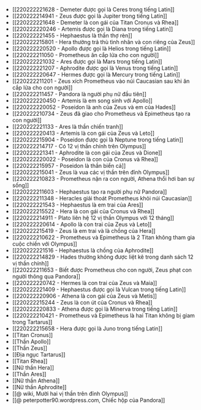 - [[220222221628 - Demeter được gọi là Ceres trong tiếng Latin]]
- [[220222214941 - Zeus được gọi là Jupiter trong tiếng Latin]]
- [[220222221648 - Demeter là con gái của Titan Cronus và Rhea]]
- [[220222220246 - Artemis được gọi là Diana trong tiếng Latin]]
- [[220222221455 - Hephaestus là thần thợ rèn]]
- [[220222215801 - Hera thường trả thù tình nhân và con riêng của Zeus]]
- [[220222220520 - Apollo được gọi là Helios trong tiếng Latin]]
- [[220222211050 - Prometheus ăn cắp lửa cho con người]]
- [[220222221032 - Ares được gọi là Mars trong tiếng Latin]]
- [[220222221207 - Aphrodite được gọi là Venus trong tiếng Latin]]
- [[220222220647 - Hermes được gọi là Mercury trong tiếng Latin]]
- [[220222211201 - Zeus xích Prometheus vào núi Caucasian sau khi ăn cắp lửa cho con người]]
- [[220222211457 - Pandora là người phụ nữ đầu tiên]]
- [[220222220450 - Artemis là em song sinh với Apollo]]
- [[220222220052 - Poseidon là anh của Zeus và em của Hades]]
- [[220222210734 - Zeus đã giao cho Prometheus và Epimetheus tạo ra con người]]
- [[220222221133 - Ares là thần chiến tranh]]
- [[220222220413 - Artemis là con gái của Zeus và Leto]]
- [[220222215904 - Poseidon được gọi là Neptune trong tiếng Latin]]
- [[220222214717 - Có 12 vị thần chính trên Olympus]]
- [[220222221341 - Aphrodite là con gái của Zeus và Dione]]
- [[220222220022 - Poseidon là con của Cronus và Rhea]]
- [[220222215957 - Poseidon là thần biển cả]]
- [[220222215041 - Zeus là vua các vị thần trên đỉnh Olympus]]
- [[220222210823 - Prometheus nặn ra con người, Athena thổi hơi ban sự sống]]
- [[220222211603 - Hephaestus tạo ra người phụ nữ Pandora]]
- [[220222211348 - Heracles giải thoát Prometheus khỏi núi Caucasian]]
- [[220222221543 - Hephaestus là em trai của Ares]]
- [[220222215522 - Hera là con gái của Cronus và Rhea]]
- [[220222214911 - Plato liên hệ 12 vị thần Olympus với 12 tháng]]
- [[220222220614 - Apollo là con trai của Zeus và Leto]]
- [[220222215419 - Zeus là em trai và là chồng của Hera]]
- [[220222210622 - Prometheus và Epimetheus là 2 Titan không tham gia cuộc chiến với Olympus]]
- [[220222221516 - Hephaestus là chồng của Aphrodite]]
- [[220222214829 - Hades thường không được liệt kê trong danh sách 12 vị thần chính]]
- [[220222211653 - Biết được Prometheus cho con người, Zeus phạt con người thông qua Pandora]]
- [[220222220742 - Hermes là con trai của Zeus và Maia]]
- [[220222221409 - Hephaestus được gọi là Vulcan trong tiếng Latin]]
- [[220222220906 - Athena là con gái của Zeus và Metis]]
- [[220222215244 - Zeus là con út của Cronus và Rhea]]
- [[220222220833 - Athena được gọi là Minerva trong tiếng Latin]]
- [[220222210421 - Prometheus và Epimetheus là hai Titan không bị giam trong Tartarus]]
- [[220222215658 - Hera được gọi là Juno trong tiếng Latin]]
- [[Titan Cronus]]
- [[Thần Apollo]]
- [[Thần Zeus]]
- [[Địa ngục Tartarus]]
- [[Titan Rhea]]
- [[Nữ thần Hera]]
- [[Thần Ares]]
- [[Nữ thần Athena]]
- [[Nữ thần Aphrodite]]
- [[@ wiki, Mười hai vị thần trên đỉnh Olympus]]
- [[@ peterpotter90.wordpress.com, Chiếc hộp của Pandora]]
